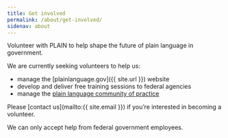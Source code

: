 ```yaml
---
title: Get involved
permalink: /about/get-involved/
sidenav: about
---
```


Volunteer with PLAIN to help shape the future of plain language in government.

We are currently seeking volunteers to help us:

- manage the [plainlanguage.gov]({{ site.url }}) website
- develop and deliver free training sessions to federal agencies
- manage the [plain language community of practice](https://www.digitalgov.gov/communities/plain-language/)

Please [contact us](mailto:{{ site.email }}) if you’re interested in becoming a volunteer.

We can only accept help from federal government employees.
